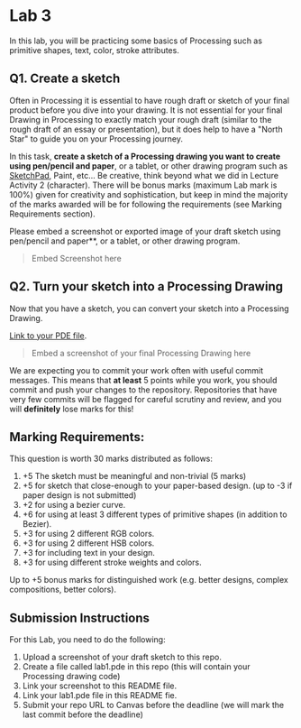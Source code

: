 # Lab 3

In this lab, you will be practicing some basics of Processing such as primitive shapes, text, color, stroke attributes.

## Q1. Create a sketch

Often in Processing it is essential to have rough draft or sketch of your final product before you dive into your drawing.
It is not essential for your final Drawing in Processing to exactly match your rough draft (similar to the rough draft of an essay or presentation), but it does help to have a "North Star" to guide you on your Processing journey.

In this task, **create a sketch of a Processing drawing you want to create using pen/pencil and paper**, or a tablet, or other drawing program such as [SketchPad](https://sketch.io/sketchpad/), Paint, etc...
Be creative, think beyond what we did in Lecture Activity 2 (character).
There will be bonus marks (maximum Lab mark is 100%) given for creativity and sophistication, but keep in mind the majority of the marks awarded will be for following the requirements (see Marking Requirements section).

Please embed a screenshot or exported image of your draft sketch using pen/pencil and paper**, or a tablet, or other drawing program.

> Embed Screenshot here

## Q2. Turn your sketch into a Processing Drawing

Now that you have a sketch, you can convert your sketch into a Processing Drawing.

[Link to your PDE file]().

> Embed a screenshot of your final Processing Drawing here

We are expecting you to commit your work often with useful commit messages.
This means that **at least** 5 points while you work, you should commit and push your changes to the repository.
Repositories that have very few commits will be flagged for careful scrutiny and review, and you will **definitely** lose marks for this!

## Marking Requirements: 

This question is worth 30 marks distributed as follows:

1) +5 The sketch must be meaningful and non-trivial (5 marks)
2) +5 for sketch that close-enough to your paper-based design. (up to -3 if paper design is not submitted) 
3) +2 for using a bezier curve.
4) +6 for using at least 3 different types of primitive shapes (in addition to Bezier).
5) +3 for using 2 different RGB colors.
6) +3 for using 2 different HSB colors.
7) +3 for including text in your design.
8) +3 for using different stroke weights and colors.

Up to +5 bonus marks for distinguished work (e.g. better designs, complex compositions, better colors).

## Submission Instructions 

For this Lab, you need to do the following: 

1. Upload a screenshot of your draft sketch to this repo.
1. Create a file called lab1.pde in this repo (this will contain your Processing drawing code)
1. Link your screenshot to this README file.
1. Link your lab1.pde file in this README fie.
1. Submit your repo URL to Canvas before the deadline (we will mark the last commit before the deadline)